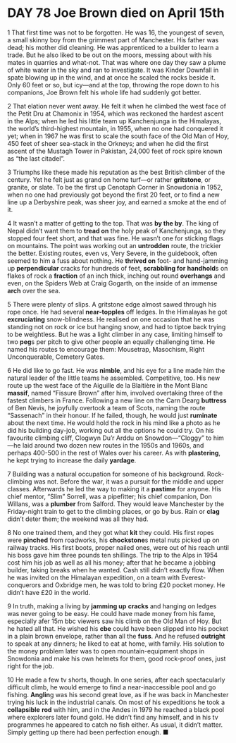 # DAY 78 Joe Brown died on April 15th
1 That first time was not to be forgotten. He was 16, the youngest of seven, a small skinny boy from the grimmest part of Manchester. His father was dead; his mother did cleaning. He was apprenticed to a builder to learn a trade. But he also liked to be out on the moors, messing about with his mates in quarries and what-not. That was where one day they saw a plume of white water in the sky and ran to investigate. It was Kinder Downfall in spate blowing up in the wind, and at once he scaled the rocks beside it. Only 60 feet or so, but icy—and at the top, throwing the rope down to his companions, Joe Brown felt his whole life had suddenly got better.

2 That elation never went away. He felt it when he climbed the west face of the Petit Dru at Chamonix in 1954, which was reckoned the hardest ascent in the Alps; when he led his little team up Kanchenjunga in the Himalayas, the world’s third-highest mountain, in 1955, when no one had conquered it yet; when in 1967 he was first to scale the south face of the Old Man of Hoy, 450 feet of sheer sea-stack in the Orkneys; and when he did the first ascent of the Mustagh Tower in Pakistan, 24,000 feet of rock spire known as “the last citadel”.

3 Triumphs like these made his reputation as the best British climber of the century. Yet he felt just as grand on home turf—or rather **gritstone**, or granite, or slate. To be the first up Cenotaph Corner in Snowdonia in 1952, when no one had previously got beyond the first 20 feet, or to find a new line up a Derbyshire peak, was sheer joy, and earned a smoke at the end of it.

4 It wasn’t a matter of getting to the top. That was **by the by**. The king of Nepal didn’t want them to **tread on** the holy peak of Kanchenjunga, so they stopped four feet short, and that was fine. He wasn’t one for sticking flags on mountains. The point was working out an **untrodden** route, the trickier the better. Existing routes, even vs, Very Severe, in the guidebook, often seemed to him a fuss about nothing. He **thrived on** foot- and hand-jamming up **perpendicular** cracks for hundreds of feet, **scrabbling for** **handhold**s on flakes of rock a **fraction** of an inch thick, inching out round **overhangs** and even, on the Spiders Web at Craig Gogarth, on the inside of an immense **arch** over the sea.

5 There were plenty of slips. A gritstone edge almost sawed through his rope once. He had several **near-topples** off ledges. In the Himalayas he got **excruciating** snow-blindness. He realised on one occasion that he was standing not on rock or ice but hanging snow, and had to tiptoe back trying to be weightless. But he was a light climber in any case, limiting himself to two **peg**s per pitch to give other people an equally challenging time. He named his routes to encourage them: Mousetrap, Masochism, Right Unconquerable, Cemetery Gates.

6 He did like to go fast. He was **nimble**, and his eye for a line made him the natural leader of the little teams he assembled. Competitive, too. His new route up the west face of the Aiguille de la Blaitière in the Mont Blanc **massif**, named “Fissure Brown” after him, involved overtaking three of the fastest climbers in France. Following a new line on the Carn Dearg **buttress** of Ben Nevis, he joyfully overtook a team of Scots, naming the route “Sassenach” in their honour. If he failed, though, he would just **ruminate** about the next time. He would hold the rock in his mind like a photo as he did his building day-job, working out all the options he could try. On his favourite climbing cliff, Clogwyn Du’r Arddu on Snowdon—“Cloggy” to him—he laid around two dozen new routes in the 1950s and 1960s, and perhaps 400-500 in the rest of Wales over his career. As with **plastering**, he kept trying to increase the daily **yardage**.

7 Building was a natural occupation for someone of his background. Rock-climbing was not. Before the war, it was a pursuit for the middle and upper classes. Afterwards he led the way to making it a **pastime** for anyone. His chief mentor, “Slim” Sorrell, was a pipefitter; his chief companion, Don Willans, was a **plumber** from Salford. They would leave Manchester by the Friday-night train to get to the climbing places, or go by bus. Rain or **clag** didn’t deter them; the weekend was all they had.

8 No one trained them, and they got what **kit** they could. His first ropes were **pinched** from roadworks, his **chockstone**s metal nuts picked up on railway tracks. His first boots, proper nailed ones, were out of his reach until his boss gave him three pounds ten shillings. The trip to the Alps in 1954 cost him his job as well as all his money; after that he became a jobbing builder, taking breaks when he wanted. Cash still didn’t exactly flow. When he was invited on the Himalayan expedition, on a team with Everest-conquerors and Oxbridge men, he was told to bring £20 pocket money. He didn’t have £20 in the world.

9 In truth, making a living by **jamming up** **cracks** and hanging on ledges was never going to be easy. He could have made money from his fame, especially afer 15m bbc viewers saw his climb on the Old Man of Hoy. But he hated all that. He wished his **cbe** could have been slipped into his pocket in a plain brown envelope, rather than all the **fuss**. And he refused **outright** to speak at any dinners; he liked to eat at home, with family. His solution to the money problem later was to open mountain-equipment shops in Snowdonia and make his own helmets for them, good rock-proof ones, just right for the job.

10 He made a few tv shorts, though. In one series, after each spectacularly difficult climb, he would emerge to find a near-inaccessible pool and go fishing. **Anglin**g was his second great love, as if he was back in Manchester trying his luck in the industrial canals. On most of his expeditions he took a **collapsible** **rod** with him, and in the Andes in 1979 he reached a black pool where explorers later found gold. He didn’t find any himself, and in his tv programmes he appeared to catch no fish either. As usual, it didn’t matter. Simply getting up there had been perfection enough. ■


